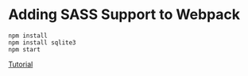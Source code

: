 # Adding SASS Support to Webpack

```
npm install     
npm install sqlite3     
npm start    
```

[Tutorial](https://shellmonger.com/2016/01/19/adding-sass-support-to-webpack/)